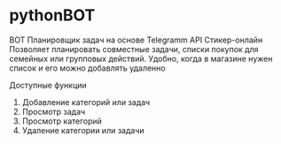 
# pythonBOT
BOT
Планировщик задач на основе Telegramm API
Стикер-онлайн
Позволяет планировать совместные задачи, списки покупок для семейных или групповых действий. 
Удобно, когда в магазине нужен список и его можно добавлять удаленно

Доступные функции
1. Добавление категорий или задач
2. Просмотр задач
3. Просмотр категорий
4. Удаление категории или задачи

